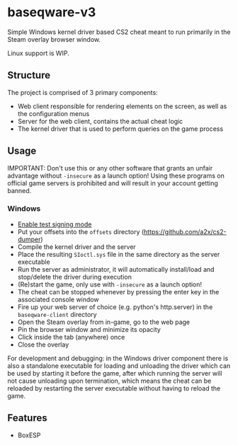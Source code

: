 # baseqware-v3

Simple Windows kernel driver based CS2 cheat meant to run primarily in the Steam overlay browser window.

Linux support is WIP.

## Structure

The project is comprised of 3 primary components:

- Web client responsible for rendering elements on the screen, as well as the configuration menus
- Server for the web client, contains the actual cheat logic
- The kernel driver that is used to perform queries on the game process

## Usage

IMPORTANT: Don't use this or any other software that grants an unfair advantage without `-insecure` as a launch option! Using these programs on official game servers is prohibited and will result in your account getting banned.

### Windows

- [Enable test signing mode](https://learn.microsoft.com/en-us/windows-hardware/drivers/install/the-testsigning-boot-configuration-option)
- Put your offsets into the `offsets` directory (https://github.com/a2x/cs2-dumper)
- Compile the kernel driver and the server
- Place the resulting `SIoctl.sys` file in the same directory as the server executable
- Run the server as administrator, it will automatically install/load and stop/delete the driver during execution
- (Re)start the game, only use with `-insecure` as a launch option!
- The cheat can be stopped whenever by pressing the enter key in the associated console window
- Fire up your web server of choice (e.g. python's http.server) in the `baseqware-client` directory
- Open the Steam overlay from in-game, go to the web page
- Pin the browser window and minimize its opacity
- Click inside the tab (anywhere) once
- Close the overlay

For development and debugging: in the Windows driver component there is also a standalone executable for loading and unloading the driver which can be used by starting it before the game, after which running the server will not cause unloading upon termination, which means the cheat can be reloaded by restarting the server executable without having to reload the game.

## Features

- BoxESP

